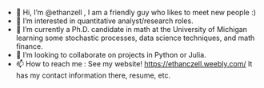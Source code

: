 - 👋 Hi, I’m @ethanzell , I am a friendly guy who likes to meet new people :)
- 👀 I’m interested in quantitative analyst/research roles. 
- 🌱 I’m currently a Ph.D. candidate in math at the University of Michigan learning some stochastic processes, data science techniques, and math finance. 
- 💞️ I’m looking to collaborate on projects in Python or Julia.
- 📫 How to reach me : See my website! https://ethanczell.weebly.com/ It has my contact information there, resume, etc.

<!---
ethanzell/ethanzell is a ✨ special ✨ repository because its `README.md` (this file) appears on your GitHub profile.
You can click the Preview link to take a look at your changes.
--->

